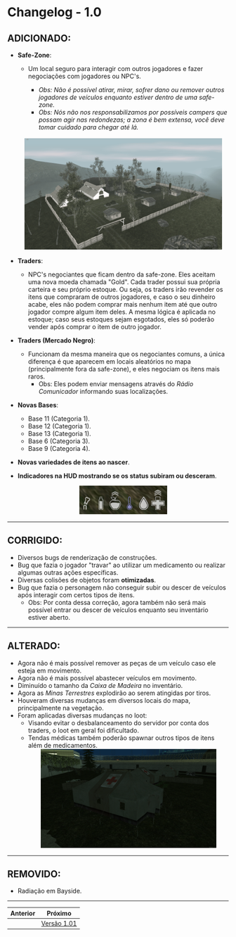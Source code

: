 # Changelog - 1.0

## **ADICIONADO**:

- **Safe-Zone**:

  - Um local seguro para interagir com outros jogadores e fazer negociações com jogadores ou NPC's.

    - _Obs: Não é possível atirar, mirar, sofrer dano ou remover outros jogadores de veículos enquanto estiver dentro de uma safe-zone._
    - _Obs: Nós não nos responsabilizamos por possíveis campers que possam agir nas redondezas; a zona é bem extensa, você deve tomar cuidado para chegar até lá._

  <br>

  <div align="center">
    <img src="./images/1.png" width=450 alt="Imagem da safe-zone"/>
  <div/>

- **Traders**:

  - NPC's negociantes que ficam dentro da safe-zone. Eles aceitam uma nova moeda chamada "Gold".
    Cada trader possui sua própria carteira e seu próprio estoque. Ou seja, os traders irão revender os itens que compraram de outros jogadores, e caso o seu dinheiro acabe, eles não podem comprar mais nenhum item até que outro jogador compre algum item deles. A mesma lógica é aplicada no estoque; caso seus estoques sejam esgotados, eles só poderão vender após comprar o item de outro jogador.

- **Traders (Mercado Negro)**:

  - Funcionam da mesma maneira que os negociantes comuns, a única diferença é que aparecem em locais aleatórios no mapa (principalmente fora da safe-zone), e eles negociam os itens mais raros.
    - Obs: Eles podem enviar mensagens através do *Rádio Comunicador* informando suas localizações.

- **Novas Bases**:

  - Base 11 (Categoria 1).
  - Base 12 (Categoria 1).
  - Base 13 (Categoria 1).
  - Base 6 (Categoria 3).
  - Base 9 (Categoria 4).

- **Novas variedades de itens ao nascer**.
- **Indicadores na HUD mostrando se os status subiram ou desceram**.
  <div align="center">
    <img src="./images/hud_stats.png" width=200 alt="Imagem da safe-zone"/>
  <div/>

---

## **CORRIGIDO**:

- Diversos bugs de renderização de construções.
- Bug que fazia o jogador "travar" ao utilizar um medicamento ou realizar algumas outras ações específicas.
- Diversas colisões de objetos foram **otimizadas**.
- Bug que fazia o personagem não conseguir subir ou descer de veículos após interagir com certos tipos de itens.
  - Obs: Por conta dessa correção, agora também não será mais possível entrar ou descer de veículos enquanto seu inventário estiver aberto.

---

## **ALTERADO**:

- Agora não é mais possível remover as peças de um veículo caso ele esteja em movimento.
- Agora não é mais possível abastecer veículos em movimento.
- Diminuído o tamanho da _Caixa de Madeira_ no inventário.
- Agora as _Minas Terrestres_ explodirão ao serem atingidas por tiros.
- Houveram diversas mudanças em diversos locais do mapa, principalmente na vegetação.
- Foram aplicadas diversas mudanças no loot:
  - Visando evitar o desbalanceamento do servidor por conta dos traders, o loot em geral foi dificultado.
  - Tendas médicas também poderão spawnar outros tipos de itens além de medicamentos.
    <div align="center">
      <img src="./images/mta-screen_2022-03-31_16-05-36.png" width=400 alt="Imagem da safe-zone"/>
    <div/>
---

## **REMOVIDO**:

- Radiação em Bayside.

---

Anterior             |  Próximo 
:-------------------------:|:-------------------------:
|  | [Versão 1.01](https://stoneagemta.com/dayz-releases/1.01)

